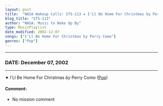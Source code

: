 ```yaml
---
layout: post
title:  "NASA Wakeup Calls: STS-113 ✷ I'Ll Be Home For Christmas by Perry Como ✵ December 07, 2002"
blog_title: "STS-113"
author: "NASA: Music to Wake Up By"
type: MusicPlaylist
date_modified: 2002-12-07
songs: ["I'Ll Be Home For Christmas by Perry Como"]
genres: ["Pop"]
---
```


----
### DATE: December 07, 2002
----
✷ I'Ll Be Home For Christmas *by* Perry Como ([Pop](https://www.discogs.com/genre/Pop)) <a target="blank_" href="https://www.discogs.com/Perry-Como-Ill-Be-Home-For-Christmas-That-Christmas-Feeling/release/10869844">
    <i class="fas fa-compact-disc"
       title="Discogs entry for this song"
       alt="Discogs entry for this song"
       style="font-size: 1.1em;"></i></a>
    

#### Comment:
* No mission comment



<br/>
<center>
	<a target="_blank"
	   href="https://twitter.com/intent/tweet?hashtags=Space,NASA,Playlist,NASAWakeupCalls,SpaceProgram&text=🚀 {{ page.author}}, {{ page.title }}. {{ site.url }}{{ page.url }}&via=nasawakeupcalls"><i class="fab fa-twitter" title="Tweet this page" alt="Tweet this page" style="font-size: 1.3em;"></i></a>
	&nbsp; 	<i class="fas fa-user-astronaut" style="font-size: 1.5em;"></i> &nbsp;
    <a id="custom_amazon_link"
       type="amzn" search="#"
       category="popular music">
    <i class="fab fa-amazon" style="font-size: 1.3em;"></i></a>
</center>

<!-- Randomly resolve an individual entry from a song array -->
<script src="/assets/javascript/seedrandom.min.js"></script>
<script>
  var wake_me_up = ["I'Ll Be Home For Christmas by Perry Como"];
  var prng = new Math.seedrandom();
  function randomSong() {
    song = wake_me_up[Math.floor(Math.random() * wake_me_up.length)];
    var amazon_link = document.getElementById("custom_amazon_link");
    amazon_link.setAttribute("search", song);
  }
  window.onload = randomSong();
</script>
